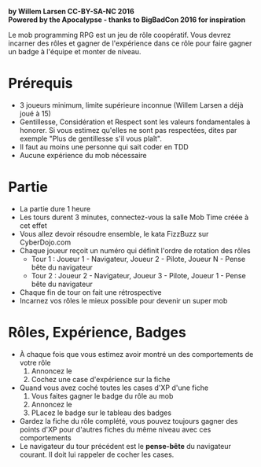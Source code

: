 __by Willem Larsen CC-BY-SA-NC 2016__  
__Powered by the Apocalypse - thanks to BigBadCon 2016 for inspiration__

Le mob programming RPG est un jeu de rôle coopératif. Vous devrez incarner des rôles et gagner de
 l'expérience dans ce rôle pour faire gagner un badge à l'équipe et monter de niveau. 

# Prérequis
* 3 joueurs minimum, limite supérieure inconnue (Willem Larsen a déjà joué à 15)
* Gentillesse, Considération et Respect sont les valeurs fondamentales à honorer. Si vous estimez
 qu'elles ne sont pas respectées, dites par exemple "Plus de gentillesse s'il vous plaît".
* Il faut au moins une personne qui sait coder en TDD
* Aucune expérience du mob nécessaire

# Partie
* La partie dure 1 heure
* Les tours durent 3 minutes, connectez-vous la salle Mob Time créée à cet effet
* Vous allez devoir résoudre ensemble, le kata FizzBuzz sur CyberDojo.com
* Chaque joueur reçoit un numéro qui définit l'ordre de rotation des rôles
    * Tour 1 : Joueur 1 - Navigateur, Joueur 2 - Pilote, Joueur N - Pense bête du navigateur
    * Tour 2 : Joueur 2 - Navigateur, Joueur 3 - Pilote, Joueur 1 - Pense bête du navigateur
* Chaque fin de tour on fait une rétrospective
* Incarnez vos rôles le mieux possible pour devenir un super mob


# Rôles, Expérience, Badges
* À chaque fois que vous estimez avoir montré un des comportements de votre rôle
    1. Annoncez le
    2. Cochez une case d'expérience sur la fiche
* Quand vous avez coché toutes les cases d'XP d'une fiche
    1. Vous faites gagner le badge du rôle au mob
    2. Annoncez le
    3. PLacez le badge sur le tableau des badges
* Gardez la fiche du rôle complété, vous pouvez toujours gagner des points d'XP pour d'autres
 fiches du même niveau avec ces comportements
* Le navigateur du tour précédent est le __pense-bête__ du navigateur courant. Il doit lui
 rappeler de cocher les cases.